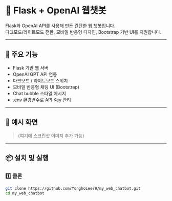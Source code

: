 # 💬 Flask + OpenAI 웹챗봇

Flask와 OpenAI API를 사용해 만든 간단한 웹 챗봇입니다.  
다크모드/라이트모드 전환, 모바일 반응형 디자인, Bootstrap 기반 UI를 지원합니다.

---

## 🌟 주요 기능
- Flask 기반 웹 서버
- OpenAI GPT API 연동
- 다크모드 / 라이트모드 스위치
- 모바일 반응형 채팅 UI (Bootstrap)
- Chat bubble 스타일 메시지
- .env 환경변수로 API Key 관리

---

## 📸 예시 화면
> (여기에 스크린샷 이미지 추가 가능)

---

## 📦 설치 및 실행

### 1️⃣ 클론
```bash
git clone https://github.com/YonghoLee79/my_web_chatbot.git
cd my_web_chatbot


